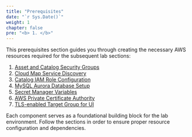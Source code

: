 ```yaml
---
title: "Prerequisites"
date: "`r Sys.Date()`"
weight: 1
chapter: false
pre: "<b> 1. </b>"
---
```


This prerequisites section guides you through creating the necessary AWS resources required for the subsequent lab sections:

1. [Asset and Catalog Security Groups](1-security-groups/)
2. [Cloud Map Service Discovery](2-service-discovery/)
3. [Catalog IAM Role Configuration](3-iam-role/)
4. [MySQL Aurora Database Setup](4-create-mysql-db/)
5. [Secret Manager Variables](5-secret-manager/)
6. [AWS Private Certificate Authority](6-create-aws-pca)
7. [TLS-enabled Target Group for UI](7-create-target-group)

Each component serves as a foundational building block for the lab environment. Follow the sections in order to ensure proper resource configuration and dependencies.